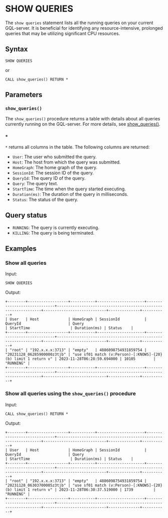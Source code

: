 # SHOW QUERIES

The `show queries` statement lists all the running queries on your current GQL-server. It is beneficial for identifying any resource-intensive, prolonged queries that may be utilizing significant CPU resources.

## Syntax

```
SHOW QUERIES
```

or

```
CALL show_queries() RETURN *
```

## Parameters

### `show_queries()`

The `show_queries()` procedure returns a table with details about all queries currently running on the GQL-server. For more details, see [show_queries()](../../procedures/show-quereis.md).

### `*`

`*` returns all columns in the table. The following columns are returned:

- `User`: The user who submitted the query.
- `Host`: The host from which the query was submitted.
- `HomeGraph`: The home graph of the query.
- `SessionId`: The session ID of the query.
- `QueryId`: The query ID of the query.
- `Query`: The query text.
- `StartTime`: The time when the query started executing.
- `Duration(ms)`: The duration of the query in milliseconds.
- `Status`: The status of the query. 

## Query status

- `RUNNING`: The query is currently executing.
- `KILLING`: The query is being terminated.

## Examples

### Show all queries

Input:

```
SHOW QUERIES
```


Output:

```
+--------+------------------+-----------+---------------------+-----------------------------+---------------------------------------------------------------+----------------------------+--------------+-----------+
| User   | Host             | HomeGraph | SessionId           | QueryId                     | Query                                                         | StartTime                  | Duration(ms) | Status    |
+--------+------------------+-----------+---------------------+-----------------------------+---------------------------------------------------------------+----------------------------+--------------+-----------+
| "root" | "192.x.x.x:3713" | "empty"   | 4886098754931859754 | "20231128_06285900000z3tjb" | "use sf01 match (v:Person)-[:KNOWS]-{20}(b) limit 1 return v" | 2023-11-28T06:28:59.694000 | 10105        | "RUNNING" |
+--------+------------------+-----------+---------------------+-----------------------------+---------------------------------------------------------------+----------------------------+--------------+-----------+

```

### Show all queries using the `show_queries()` procedure

Input:

```
CALL show_queries() RETURN *
```

Output:

```
+--------+------------------+-----------+---------------------+-----------------------------+---------------------------------------------------------------+----------------------------+--------------+-----------+
| User   | Host             | HomeGraph | SessionId           | QueryId                     | Query                                                         | StartTime                  | Duration(ms) | Status    |
+--------+------------------+-----------+---------------------+-----------------------------+---------------------------------------------------------------+----------------------------+--------------+-----------+
| "root" | "192.x.x.x:3713" | "empty"   | 4886098754931859754 | "20231128_06303700005z3tjb" | "use sf01 match (v:Person)-[:KNOWS]-{20}(b) limit 1 return v" | 2023-11-28T06:30:37.519000 | 1739         | "RUNNING" |
+--------+------------------+-----------+---------------------+-----------------------------+---------------------------------------------------------------+----------------------------+--------------+-----------+
```
